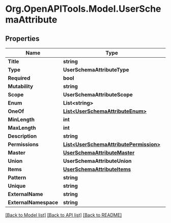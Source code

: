 # Org.OpenAPITools.Model.UserSchemaAttribute

## Properties

Name | Type | Description | Notes
------------ | ------------- | ------------- | -------------
**Title** | **string** |  | [optional] 
**Type** | **UserSchemaAttributeType** |  | [optional] 
**Required** | **bool** |  | [optional] 
**Mutability** | **string** |  | [optional] 
**Scope** | **UserSchemaAttributeScope** |  | [optional] 
**Enum** | **List&lt;string&gt;** |  | [optional] 
**OneOf** | [**List&lt;UserSchemaAttributeEnum&gt;**](UserSchemaAttributeEnum.md) |  | [optional] 
**MinLength** | **int** |  | [optional] 
**MaxLength** | **int** |  | [optional] 
**Description** | **string** |  | [optional] 
**Permissions** | [**List&lt;UserSchemaAttributePermission&gt;**](UserSchemaAttributePermission.md) |  | [optional] 
**Master** | [**UserSchemaAttributeMaster**](UserSchemaAttributeMaster.md) |  | [optional] 
**Union** | **UserSchemaAttributeUnion** |  | [optional] 
**Items** | [**UserSchemaAttributeItems**](UserSchemaAttributeItems.md) |  | [optional] 
**Pattern** | **string** |  | [optional] 
**Unique** | **string** |  | [optional] 
**ExternalName** | **string** |  | [optional] 
**ExternalNamespace** | **string** |  | [optional] 

[[Back to Model list]](../README.md#documentation-for-models) [[Back to API list]](../README.md#documentation-for-api-endpoints) [[Back to README]](../README.md)


